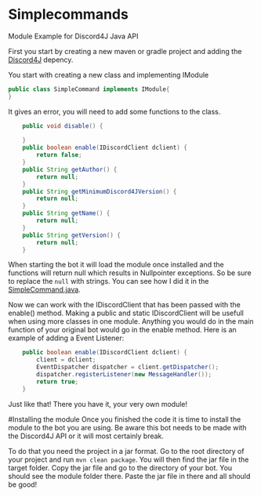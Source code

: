 # Simplecommands
Module Example for Discord4J Java API

First you start by creating a new maven or gradle project and adding the [Discord4J](http://austinv11.github.io/Discord4J/) depency.

You start with creating a new class and implementing IModule
```Java
public class SimpleCommand implements IModule{
}
```

It gives an error, you will need to add some functions to the class.
```Java
    public void disable() {
		
	}
	public boolean enable(IDiscordClient dclient) {
		return false;
	}
	public String getAuthor() {
		return null;
	}
	public String getMinimumDiscord4JVersion() {
		return null;
	}
	public String getName() {
		return null;
	}
	public String getVersion() {
		return null;
	}
```

When starting the bot it will load the module once installed and the functions will return null which results in Nullpointer exceptions.
So be sure to replace the ```null``` with strings. You can see how I did it in the [SimpleCommand.java](https://github.com/Martacus/Simplecommands/blob/master/src/main/java/module/spartacusbot/simplecommand/SimpleCommand.java).

Now we can work with the IDiscordClient that has been passed with the enable() method. Making a public and static IDiscordClient will be usefull when using more classes in one module.
Anything you would do in the main function of your original bot would go in the enable method. Here is an example of adding a Event Listener:

```Java	
    public boolean enable(IDiscordClient dclient) {
		client = dclient;
		EventDispatcher dispatcher = client.getDispatcher();
		dispatcher.registerListener(new MessageHandler());
		return true;
	}
```

Just like that! There you have it, your very own module!

#Installing the module
Once you finished the code it is time to install the module to the bot you are using. Be aware this bot needs to be made with the Discord4J API or it will most certainly break.

To do that you need the project in a jar format. Go to the root directory of your project and run ```mvn clean package```. You will then find the jar file in the target folder. Copy the jar file and go to the directory of your bot. You should see the module folder there. Paste the jar file in there and all should be good!
